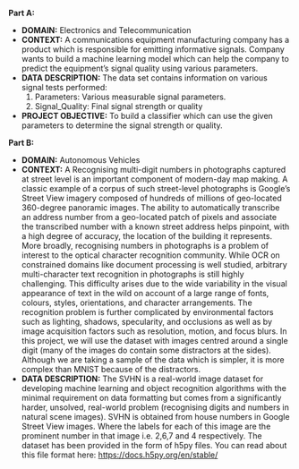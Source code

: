 **Part A:**
- **DOMAIN:** Electronics and Telecommunication
- **CONTEXT:** A communications equipment manufacturing company has a product which is responsible for emitting informative signals. Company wants to build a machine learning model which can help the company to predict the equipment’s signal quality using various parameters.
- **DATA DESCRIPTION:** The data set contains information on various signal tests performed:
    1. Parameters: Various measurable signal parameters.
    2. Signal_Quality: Final signal strength or quality        
- **PROJECT OBJECTIVE:** To build a classifier which can use the given parameters to determine the signal strength or quality.

**Part B:**
- **DOMAIN:** Autonomous Vehicles
- **CONTEXT:** A Recognising multi-digit numbers in photographs captured at street level is an important component of modern-day map making. A classic example of a corpus of such street-level photographs is Google’s Street View imagery composed of hundreds of millions of geo-located 360-degree panoramic images. The ability to automatically transcribe an address number from a geo-located patch of pixels and associate the transcribed number with a known street address helps pinpoint, with a high degree of accuracy, the location of the building it represents. More broadly, recognising numbers in photographs is a problem of interest to the optical character recognition community. While OCR on constrained domains like document processing is well studied, arbitrary multi-character text recognition in photographs is still highly challenging. This difficulty arises due to the wide variability in the visual appearance of text in the wild on account of a large range of fonts, colours, styles, orientations, and character arrangements. The recognition problem is further complicated by environmental factors such as lighting, shadows, specularity, and occlusions as well as by image acquisition factors such as resolution, motion, and focus blurs. In this project, we will use the dataset with images centred around a single digit (many of the images do contain some distractors at the sides). Although we are taking a sample of the data which is simpler, it is more complex than MNIST because of the distractors.
- **DATA DESCRIPTION:** The SVHN is a real-world image dataset for developing machine learning and object recognition algorithms with the minimal requirement on data formatting but comes from a significantly harder, unsolved, real-world problem (recognising digits and numbers in natural scene images). SVHN is obtained from house numbers in Google Street View images. Where the labels for each of this image are the prominent number in that image i.e. 2,6,7 and 4 respectively. The dataset has been provided in the form of h5py files. You can read about this file format here: https://docs.h5py.org/en/stable/ 
